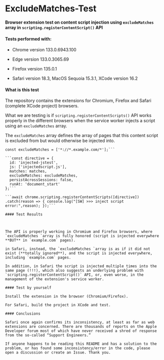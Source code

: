 # ExcludeMatches-Test

**Browser extension test on content script injection using `excludeMatches` array in `scripting.registerContentScript()` API**

#### Tests performed with:

- Chrome version 133.0.6943.100

- Edge version 133.0.3065.69

- Firefox version 135.0.1

- Safari version 18.3, MacOS Sequoia 15.3.1, XCode version 16.2

#### What is this test

The repository contains the extensions for Chromium, Firefox and Safari (complete XCode project) browsers.

What we are testing is if `scripting.registerContentScripts()` API works properly in the different browsers when the service worker injects a script using an `excludeMatches` array.

The `excludeMatches` array defines the array of pages that this content script is excluded from but would otherwise be injected into.

```const matches = ['*://*/*'];
const excludeMatches = ['*://*.example.com/*'];```

```const directive = {
  id: 'injected-jstest',
  js: ['injectedscript.js'],
  matches: matches,
  excludeMatches: excludeMatches,
  persistAcrossSessions: false,
  runAt: 'document_start'
};```

```await chrome.scripting.registerContentScripts([directive])
.catch(reason => { console.log("[SW] >>> inject script error:",reason); });```

#### Test Results



The API is properly working in Chromium and Firefox browsers, where `excludeMatches `array is fully honored (script is injected everywhere **BUT** in `example.com` pages). 

in Safari, instead, the `excludeMatches `array is as if it did not exist (**totally ignored**), and the script is injected everywhere, including `example.com` pages. 

In addition, in Safari the script is injected multiple times into the same page (!!!), which also suggests an underlying problem with `scripting.registerContentScript()` API, or, even worse, in the management of the extension's service worker.

#### Test by yourself

Install the extension in the browser (Chromium/Firefox). 

For Safari, build the project in XCode and test.

#### Conclusions

Safari once again confirms its inconsistency, at least as far as web extensions are concerned. There are thousands of reports on the Apple Developer forum most of which have never received a shred of response from the so-called “Support Engineers.”

If anyone happens to be reading this README and has a solution to the problem, or has found some inconsistency/error in the code, please open a discussion or create an Issue. Thank you.
